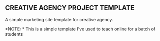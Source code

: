 ## CREATIVE AGENCY PROJECT TEMPLATE

A simple marketing site template for creative agency. 

*NOTE: * This is a simple template I've used to teach online for a batch of students
